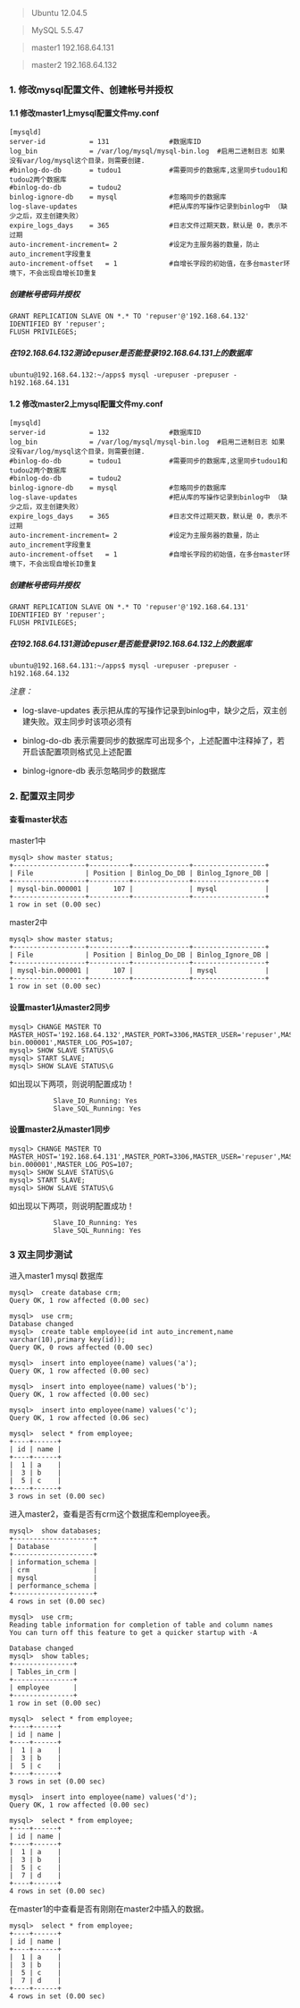 > Ubuntu 12.04.5

> MySQL 5.5.47

> master1 192.168.64.131

> master2 192.168.64.132

### 1. 修改mysql配置文件、创建帐号并授权

#### 1.1 修改master1上mysql配置文件my.conf

```
[mysqld]
server-id           = 131				#数据库ID
log_bin             = /var/log/mysql/mysql-bin.log	#启用二进制日志 如果没有var/log/mysql这个目录，则需要创建.
#binlog-do-db		= tudou1			#需要同步的数据库,这里同步tudou1和tudou2两个数据库
#binlog-do-db		= tudou2
binlog-ignore-db	= mysql				#忽略同步的数据库
log-slave-updates						#把从库的写操作记录到binlog中 （缺少之后，双主创建失败）
expire_logs_days	= 365				#日志文件过期天数，默认是 0，表示不过期
auto-increment-increment= 2				#设定为主服务器的数量，防止auto_increment字段重复
auto-increment-offset	= 1				#自增长字段的初始值，在多台master环境下，不会出现自增长ID重复
```

##### 创建帐号密码并授权

```
GRANT REPLICATION SLAVE ON *.* TO 'repuser'@'192.168.64.132' IDENTIFIED BY 'repuser';
FLUSH PRIVILEGES;
```

##### 在192.168.64.132测试repuser是否能登录192.168.64.131上的数据库

```
ubuntu@192.168.64.132:~/apps$ mysql -urepuser -prepuser -h192.168.64.131
```

#### 1.2 修改master2上mysql配置文件my.conf

```
[mysqld]
server-id           = 132				#数据库ID
log_bin             = /var/log/mysql/mysql-bin.log	#启用二进制日志 如果没有var/log/mysql这个目录，则需要创建.
#binlog-do-db		= tudou1			#需要同步的数据库,这里同步tudou1和tudou2两个数据库
#binlog-do-db		= tudou2
binlog-ignore-db	= mysql				#忽略同步的数据库
log-slave-updates						#把从库的写操作记录到binlog中 （缺少之后，双主创建失败）
expire_logs_days	= 365				#日志文件过期天数，默认是 0，表示不过期
auto-increment-increment= 2				#设定为主服务器的数量，防止auto_increment字段重复
auto-increment-offset	= 1				#自增长字段的初始值，在多台master环境下，不会出现自增长ID重复
```

##### 创建帐号密码并授权

```
GRANT REPLICATION SLAVE ON *.* TO 'repuser'@'192.168.64.131' IDENTIFIED BY 'repuser';
FLUSH PRIVILEGES;
```

##### 在192.168.64.131测试repuser是否能登录192.168.64.132上的数据库

```
ubuntu@192.168.64.131:~/apps$ mysql -urepuser -prepuser -h192.168.64.132
```

*注意：*
 
* log-slave-updates 表示把从库的写操作记录到binlog中，缺少之后，双主创建失败。双主同步时该项必须有

* binlog-do-db 表示需要同步的数据库可出现多个，上述配置中注释掉了，若开启该配置项则格式见上述配置

* binlog-ignore-db 表示忽略同步的数据库

### 2. 配置双主同步

#### 查看master状态

master1中

```
mysql> show master status;
+------------------+----------+--------------+------------------+
| File             | Position | Binlog_Do_DB | Binlog_Ignore_DB |
+------------------+----------+--------------+------------------+
| mysql-bin.000001 |      107 |              | mysql            |
+------------------+----------+--------------+------------------+
1 row in set (0.00 sec)
```

master2中

```
mysql> show master status;
+------------------+----------+--------------+------------------+
| File             | Position | Binlog_Do_DB | Binlog_Ignore_DB |
+------------------+----------+--------------+------------------+
| mysql-bin.000001 |      107 |              | mysql            |
+------------------+----------+--------------+------------------+
1 row in set (0.00 sec)
```

#### 设置master1从master2同步

```
mysql> CHANGE MASTER TO MASTER_HOST='192.168.64.132',MASTER_PORT=3306,MASTER_USER='repuser',MASTER_PASSWORD='repuser',MASTER_LOG_FILE='mysql-bin.000001',MASTER_LOG_POS=107;
mysql> SHOW SLAVE STATUS\G
mysql> START SLAVE;
mysql> SHOW SLAVE STATUS\G
```

如出现以下两项，则说明配置成功！

```
           Slave_IO_Running: Yes
           Slave_SQL_Running: Yes
```

#### 设置master2从master1同步

```
mysql> CHANGE MASTER TO MASTER_HOST='192.168.64.131',MASTER_PORT=3306,MASTER_USER='repuser',MASTER_PASSWORD='repuser',MASTER_LOG_FILE='mysql-bin.000001',MASTER_LOG_POS=107;
mysql> SHOW SLAVE STATUS\G
mysql> START SLAVE;
mysql> SHOW SLAVE STATUS\G
```

如出现以下两项，则说明配置成功！

```
           Slave_IO_Running: Yes
           Slave_SQL_Running: Yes
```

### 3 双主同步测试

进入master1 mysql 数据库

```
mysql>  create database crm;
Query OK, 1 row affected (0.00 sec)

mysql>  use crm;
Database changed
mysql>  create table employee(id int auto_increment,name varchar(10),primary key(id));
Query OK, 0 rows affected (0.00 sec)

mysql>  insert into employee(name) values('a');
Query OK, 1 row affected (0.00 sec)

mysql>  insert into employee(name) values('b');
Query OK, 1 row affected (0.00 sec)

mysql>  insert into employee(name) values('c');
Query OK, 1 row affected (0.06 sec)

mysql>  select * from employee;
+----+------+
| id | name |
+----+------+
|  1 | a    |
|  3 | b    |
|  5 | c    |
+----+------+
3 rows in set (0.00 sec)
 ```

进入master2，查看是否有crm这个数据库和employee表。

 ```
mysql>  show databases;
+--------------------+
| Database           |
+--------------------+
| information_schema |
| crm                |
| mysql              |
| performance_schema |
+--------------------+
4 rows in set (0.00 sec)

mysql>  use crm;
Reading table information for completion of table and column names
You can turn off this feature to get a quicker startup with -A

Database changed
mysql>  show tables;
+---------------+
| Tables_in_crm |
+---------------+
| employee      |
+---------------+
1 row in set (0.00 sec)

mysql>  select * from employee;
+----+------+
| id | name |
+----+------+
|  1 | a    |
|  3 | b    |
|  5 | c    |
+----+------+
3 rows in set (0.00 sec)

mysql>  insert into employee(name) values('d');
Query OK, 1 row affected (0.00 sec)

mysql>  select * from employee;
+----+------+
| id | name |
+----+------+
|  1 | a    |
|  3 | b    |
|  5 | c    |
|  7 | d    |
+----+------+
4 rows in set (0.00 sec)
 ```

在master1的中查看是否有刚刚在master2中插入的数据。

 ```
 mysql>  select * from employee;
+----+------+
| id | name |
+----+------+
|  1 | a    |
|  3 | b    |
|  5 | c    |
|  7 | d    |
+----+------+
4 rows in set (0.00 sec)
 ```
